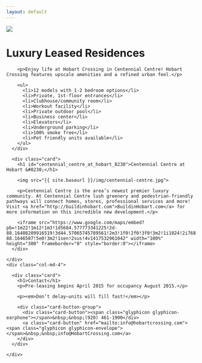 ```yaml
---
layout: default
---
```

<div class="header-image">
<img src="{{ site.baseurl }}/img/hobart-elevation-1.jpg">
</div>
<div class="container">
  <div class="row">
    <div class="col-md-8">
      <div class="card">
        <h1 id="luxury_leased_residences">Luxury Leased Residences</h1>
        
        <p>Enjoy life at Hobart Crossing in Centennial Centre! Hobart Crossing features upscale amenities and a refined urban feel.</p>
        
        <ul>
          <li>12 models with 1-2 bedroom options</li>
          <li>Private, 1st-floor entrances</li>
          <li>Clubhouse/community room</li>
          <li>Workout facility</li>
          <li>Private outdoor pool</li>
          <li>Business center</li>
          <li>Elevators</li>
          <li>Underground parking</li>
          <li>100% smoke free</li>
          <li>Pet friendly units available</li>
        </ul>
      </div>
  
      <div class="card">
        <h1 id="centennial_centre_at_hobart_8230">Centennial Centre at Hobart &#8230;</h1>
        
        <img src="{{ site.baseurl }}/img/centennial-centre.jpg">
      
        <p>Centennial Centre is the area’s newest premier luxury community. At Centennial Centre lush greenery and pedestrian-friendly pathways will connect homes, stores, professional services and more! Visit <a href="http://buildinhobart.com">BuildinHobart.com</a> for more information on this incredible new development.</p>
        
        <iframe src="https://www.google.com/maps/embed?pb=!1m22!1m12!1m3!1d5684.577773341225!2d-88.16408209916519!3d44.57065745789561!2m3!1f0!2f0!3f0!3m2!1i1024!2i768!4f13.1!4m7!1i0!3e1!4m0!4m3!3m2!1d44.5672944!2d-88.1646507!5e0!3m2!1sen!2sus!4v1417532961042" width="100%" height="300" frameborder="0" style="border:0"></iframe>
      </div>
  
    </div>
    <div class="col-md-4">
    
      <div class="card">
        <h1>Contact</h1>
        <p>Pre-leasing begins April 2015 for occupancy August 2015.</p>
        
        <p><em>Don’t delay—units will fill fast!</em></p>
      
        <div class="card-button-group">
          <div class="card-button"><span class="glyphicon glyphicon-earphone"></span>&nbsp;&nbsp;(920) 461-1900</div>
          <a class="card-button" href="mailto:info@hobartcrossing.com"><span class="glyphicon glyphicon-envelope"></span>&nbsp;&nbsp;info@HobartCrossing.com</a>
        </div>
      </div>
    
    </div>
  </div>
</div>

